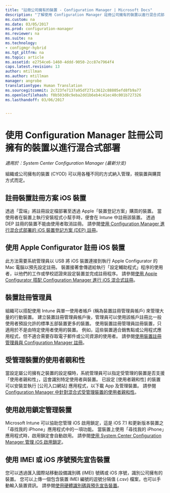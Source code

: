 ```yaml
---
title: "註冊公司擁有的裝置 - Configuration Manager | Microsoft Docs"
description: "了解使用 Configuration Manager 註冊公司擁有的裝置以進行混合式部署的不同方法。"
ms.custom: na
ms.date: 03/05/2017
ms.prod: configuration-manager
ms.reviewer: na
ms.suite: na
ms.technology:
- configmgr-hybrid
ms.tgt_pltfrm: na
ms.topic: article
ms.assetid: e2754ce6-1460-4ddd-9050-2cc87e7964f4
caps.latest.revision: 13
author: mtillman
ms.author: mtillman
manager: angrobe
translationtype: Human Translation
ms.sourcegitcommit: 2c723fe7137a95df271c3612c88805efd8fb9a77
ms.openlocfilehash: f0b503d8c9eba2dd1b6eb4c41ec40c001b727326
ms.lasthandoff: 03/06/2017


---
```

# <a name="enroll-company-owned-devices-for-hybrid-deployments-with-configuration-manager"></a>使用 Configuration Manager 註冊公司擁有的裝置以進行混合式部署

*適用於：System Center Configuration Manager (最新分支)*

組織或公司擁有的裝置 (CYOD) 可以用各種不同的方式納入管理，視裝置與購買方式而定。  

## <a name="enroll-device-enrollment-program-ios-devices"></a>註冊裝置註冊方案 iOS 裝置  
 透過「雲端」將註冊設定檔部署至透過 Apple「裝置登記方案」購買的裝置。 當使用者在裝置上執行安裝程式小幫手時，便會在 Intune 中註冊該裝置。  透過 DEP 註冊的裝置不能由使用者取消註冊。 請參閱[使用 Configuration Manager 進行混合式部署的 iOS 裝置登記方案 (DEP) 註冊](../../mdm/deploy-use/ios-device-enrollment-program-for-hybrid.md)。  

## <a name="enroll-ios-devices-with-apple-configurator"></a>使用 Apple Configurator 註冊 iOS 裝置  
 此方法需要系統管理員以 USB 將 iOS 裝置連接到執行 Apple Configurator 的 Mac 電腦以預先設定註冊。 裝置接著會傳遞給執行「設定輔助程式」程序的使用者，以他們的工作或學校認證來設定裝置並完成註冊程序。 請參閱[使用 Apple Configurator 搭配 Configuration Manager 進行 iOS 混合式註冊](../../mdm/deploy-use/ios-hybrid-enrollment-using-apple-configurator.md)。  

## <a name="device-enrollment-manager"></a>裝置註冊管理員  
 組織可以搭配使用 Intune 與單一使用者帳戶 (稱為裝置註冊管理員帳戶) 來管理大量的行動裝置。 建立裝置註冊管理員帳戶後，管理員可以使用該帳戶註冊比一般使用者預設允許的標準五部裝置更多的裝置。 使用裝置註冊管理員註冊裝置，只適用於不是由特定使用者使用的裝置。 例如，這些裝置適合銷售點或公用程式應用程式，但不適合需要存取電子郵件或公司資源的使用者。 請參閱[使用裝置註冊管理員與 Configuration Manager 註冊](../../mdm/deploy-use/enroll-devices-with-device-enrollment-manager.md)。  

## <a name="user-affinity-for-managed-devices"></a>受管理裝置的使用者親和性  
 當設定屬公司擁有之裝置的設定檔時，系統管理員可以指定受管理的裝置是否支援「使用者親和性」，這會識別特定使用者與裝置。 已設定 [使用者親和性] 的裝置可以安裝並執行 [公司入口網站] 應用程式，以下載 App 及管理裝置。 請參閱 [Configuration Manager 中針對混合式受管理裝置的使用者親和性](../../mdm/deploy-use/user-affinity-for-hybrid-managed-devices.md)。  

## <a name="manage-devices-with-activation-lock"></a>使用啟用鎖定管理裝置  
 Microsoft Intune 可以協助您管理 iOS 啟用鎖定，這是 iOS 7.1 和更新版本裝置之「尋找我的 iPhone」應用程式中的一項功能。 當裝置上使用「尋找我的 iPhone」應用程式時，啟用鎖定會自動啟用。 請參閱[使用 System Center Configuration Manager 管理 iOS 啟用鎖定](../../mdm/deploy-use/manage-ios-activation-lock.md)。

 ## <a name="predeclare-devices-with-imei-or-ios-serial-numbers"></a>使用 IMEI 或 iOS 序號預先宣告裝置

您可以透過匯入國際站移動設備識別碼 (IMEI) 號碼或 iOS 序號，識別公司擁有的裝置。 您可以上傳一個包含裝置 IMEI 編號的逗號分隔值 (.csv) 檔案，也可以手動輸入裝置資訊。  請參閱[使用硬體識別碼與預先宣告裝置](../../mdm/deploy-use/predeclare-devices-with-hardware-id.md)。

